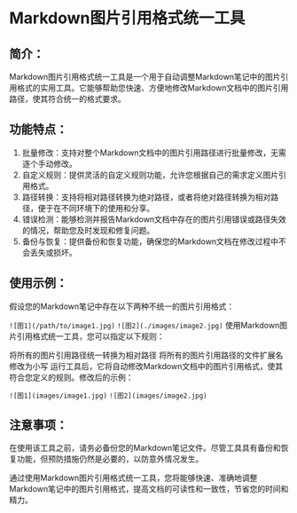 # Markdown图片引用格式统一工具

## 简介：
Markdown图片引用格式统一工具是一个用于自动调整Markdown笔记中的图片引用格式的实用工具。它能够帮助您快速、方便地修改Markdown文档中的图片引用路径，使其符合统一的格式要求。

## 功能特点：

1. 批量修改：支持对整个Markdown文档中的图片引用路径进行批量修改，无需逐个手动修改。
2. 自定义规则：提供灵活的自定义规则功能，允许您根据自己的需求定义图片引用格式。
3. 路径转换：支持将相对路径转换为绝对路径，或者将绝对路径转换为相对路径，便于在不同环境下的使用和分享。
4. 错误检测：能够检测并报告Markdown文档中存在的图片引用错误或路径失效的情况，帮助您及时发现和修复问题。
5. 备份与恢复：提供备份和恢复功能，确保您的Markdown文档在修改过程中不会丢失或损坏。

## 使用示例：
假设您的Markdown笔记中存在以下两种不统一的图片引用格式：

`![图1](/path/to/image1.jpg)`
`![图2](./images/image2.jpg)`
使用Markdown图片引用格式统一工具，您可以指定以下规则：

将所有的图片引用路径统一转换为相对路径
将所有的图片引用路径的文件扩展名修改为小写
运行工具后，它将自动修改Markdown文档中的图片引用格式，使其符合您定义的规则。修改后的示例：

`![图1](images/image1.jpg)`
`![图2](images/image2.jpg)`


## 注意事项：
在使用该工具之前，请务必备份您的Markdown笔记文件。尽管工具具有备份和恢复功能，但预防措施仍然是必要的，以防意外情况发生。

通过使用Markdown图片引用格式统一工具，您将能够快速、准确地调整Markdown笔记中的图片引用格式，提高文档的可读性和一致性，节省您的时间和精力。